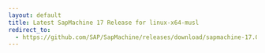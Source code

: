 ```yaml
---
layout: default
title: Latest SapMachine 17 Release for linux-x64-musl
redirect_to:
  - https://github.com/SAP/SapMachine/releases/download/sapmachine-17.0.6/sapmachine-jre-17.0.6-beta_linux-x64-musl_bin.tar.gz
---
```

